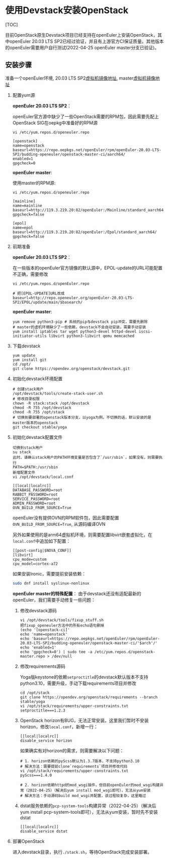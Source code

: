 # 使用Devstack安装OpenStack

[TOC]

目前OpenStack原生Devstack项目已经支持在openEuler上安装OpenStack，其中openEuler 20.03 LTS SP2已经过验证，并且有上游官方CI保证质量。其他版本的openEuler需要用户自行测试(2022-04-25 openEuler master分支已验证)。

## 安装步骤

准备一个openEuler环境, 20.03 LTS SP2[虚拟机镜像地址](https://repo.openeuler.org/openEuler-20.03-LTS-SP2/virtual_machine_img/), master[虚拟机镜像地址](http://121.36.84.172/dailybuild/openEuler-Mainline/)

1. 配置yum源

    **openEuler 20.03 LTS SP2**：

    openEuler官方源中缺少了一些OpenStack需要的RPM包，因此需要先配上OpenStack SIG在oepkg中准备好的RPM源

    ```shell
    vi /etc/yum.repos.d/openeuler.repo

    [openstack]
    name=openstack
    baseurl=https://repo.oepkgs.net/openEuler/rpm/openEuler-20.03-LTS-SP2/budding-openeuler/openstack-master-ci/aarch64/
    enabled=1
    gpgcheck=0
    ```

    **openEuler master**:

    使用master的RPM源:

    ```shell
    vi /etc/yum.repos.d/openeuler.repo

    [mainline]
    name=mainline
    baseurl=http://119.3.219.20:82/openEuler:/Mainline/standard_aarch64/
    gpgcheck=false

    [epol]
    name=epol
    baseurl=http://119.3.219.20:82/openEuler:/Epol/standard_aarch64/
    gpgcheck=false
    ```

2. 前期准备

    **openEuler 20.03 LTS SP2**：

    在一些版本的openEuler官方镜像的默认源中，EPOL-update的URL可能配置不正确，需要修改

    ```shell
    vi /etc/yum.repos.d/openEuler.repo

    # 把[EPOL-UPDATE]URL改成
    baseurl=http://repo.openeuler.org/openEuler-20.03-LTS-SP2/EPOL/update/main/$basearch/
    ```

    **openEuler master**:

    ```shell
    yum remove python3-pip # 系统的pip与devstack pip冲突，需要先删除
    # master的虚机环境缺少了一些依赖，devstack不会自动安装，需要手动安装
    yum install iptables tar wget python3-devel httpd-devel iscsi-initiator-utils libvirt python3-libvirt qemu memcached
    ```

3. 下载devstack

    ```shell
    yum update
    yum install git
    cd /opt/
    git clone https://opendev.org/openstack/devstack.git
    ```

4. 初始化devstack环境配置

    ```shell
    # 创建stack用户
    /opt/devstack/tools/create-stack-user.sh
    # 修改目录权限
    chown -R stack:stack /opt/devstack
    chmod -R 755 /opt/devstack
    chmod -R 755 /opt/stack
    # 切换到要部署的openstack版本分支，以yoga为例，不切换的话，默认安装的是master版本的openstack
    git checkout stable/yoga
    ```

5. 初始化devstack配置文件

    ```shell
    切换到stack用户
    su stack
    此时，请确认stack用户的PATH环境变量是否包含了`/usr/sbin`，如果没有，则需要执行
    PATH=$PATH:/usr/sbin
    新增配置文件
    vi /opt/devstack/local.conf

    [[local|localrc]]
    DATABASE_PASSWORD=root
    RABBIT_PASSWORD=root
    SERVICE_PASSWORD=root
    ADMIN_PASSWORD=root
    OVN_BUILD_FROM_SOURCE=True
    ```

    openEuler没有提供OVN的RPM软件包，因此需要配置`OVN_BUILD_FROM_SOURCE=True`, 从源码编译OVN

    另外如果使用的是arm64虚拟机环境，则需要配置libvirt嵌套虚拟化，在`local.conf`中追加如下配置：

    ```shell
    [[post-config|$NOVA_CONF]]
    [libvirt]
    cpu_mode=custom
    cpu_model=cortex-a72
    ```

    如果安装Ironic，需要提前安装依赖：

    ```bash
    sudo dnf install syslinux-nonlinux
    ```

    **openEuler master的特殊配置**： 由于devstack还没有适配最新的openEuler，我们需要手动修复一些问题：

    1. 修改devstack源码

        ```shell
        vi /opt/devstack/tools/fixup_stuff.sh
        把fixup_openeuler方法中的所有echo语句删掉
        (echo '[openstack-ci]'
        echo 'name=openstack'
        echo 'baseurl=https://repo.oepkgs.net/openEuler/rpm/openEuler-20.03-LTS-SP2/budding-openeuler/openstack-master-ci/'$arch'/'
        echo 'enabled=1'
        echo 'gpgcheck=0') | sudo tee -a /etc/yum.repos.d/openstack-master.repo > /dev/null
        ```

    2. 修改requirements源码

        Yoga版keystone的依赖`setproctitle`的devstack默认版本不支持python3.10，需要升级，手动下载requirements项目并修改

        ```shell
        cd /opt/stack
        git clone https://opendev.org/openstack/requirements --branch stable/yoga
        vi /opt/stack/requirements/upper-constraints.txt
        setproctitle===1.2.3
        ```

    3. OpenStack horizon有BUG，无法正常安装。这里我们暂时不安装horizon，修改`local.conf`，新增一行：

        ```shell
        [[local|localrc]]
        disable_service horizon
        ```

        如果确实有对horizon的需求，则需要解决以下问题：

        ```shell
        # 1. horizon依赖的pyScss默认为1.3.7版本，不支持python3.10
        # 解决方法：需要提前clone`requirements`项目并修改代码
        vi /opt/stack/requirements/upper-constraints.txt
        pyScss===1.4.0

        # 2. horizon依赖httpd的mod_wsgi插件，但目前openEuler的mod_wsgi构建异常（2022-04-25）（解决后yum install mod_wsgi即可），无法从yum安装
        # 解决方法：手动源码build mod_wsgi并配置，该过程较复杂，这里略过
        ```

    4. dstat服务依赖的`pcp-system-tools`构建异常（2022-04-25）（解决后yum install pcp-system-tools即可），无法从yum安装，暂时先不安装dstat

        ```shell
        [[local|localrc]]
        disable_service dstat
        ```

6. 部署OpenStack

    进入devstack目录，执行`./stack.sh`，等待OpenStack完成安装部署。
